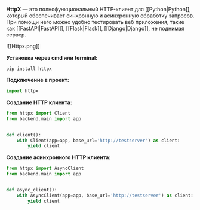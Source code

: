 **HttpX** — это полнофункциональный HTTP-клиент для [[Python|Python]], который обеспечивает синхронную и асинхронную обработку запросов. При помощи него можно удобно тестировать веб приложения, такие как [[FastAPI|FastAPI]], [[Flask|Flask]], [[Django|Django]], не поднимая сервер.

![[Httpx.png]]

**Установка через cmd или terminal:**

```Shell
pip install httpx
```

**Подключение в проект:**

```Python
import httpx
```

**Создание HTTP клиента:**

```Python
from httpx import Client
from backend.main import app


def client():  
    with Client(app=app, base_url='http://testserver') as client:  
        yield client
```

**Создание асинхронного HTTP клиента:**

```Python
from httpx import AsyncClient
from backend.main import app


def async_client():   
    with AsyncClient(app=app, base_url='http://testserver') as client:  
        yield client
```